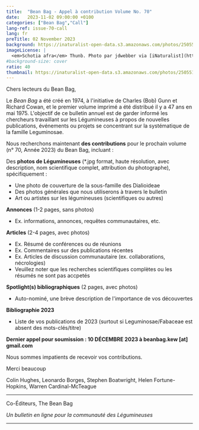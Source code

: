 ```yaml
---
title:  "Bean Bag - Appel à contribution Volume No. 70"
date:   2023-11-02 09:00:00 +0100
categories: ["Bean Bag","Call"]
lang-ref: issue-70-call
lang: fr
preTitle: 02 November 2023
background: https://inaturalist-open-data.s3.amazonaws.com/photos/250551615/original.jpg
imageLicense: |
  <em>Schotia afra</em> Thunb. Photo par jdwebber via [iNaturalist](https://www.gbif.org/occurrence/4014870811)
#background-size: cover
ratio: 40
thumbnail: https://inaturalist-open-data.s3.amazonaws.com/photos/250551615/original.jpg
---
```


Chers lecteurs du Bean Bag,

Le *Bean Bag* a été créé en 1974, à l'initiative de Charles (Bob) Gunn et Richard Cowan, et le premier volume imprimé a été distribué il y a 47 ans en mai 1975. L'objectif de ce bulletin annuel est de garder informé les chercheurs travaillant sur les Légumineuses à propos de nouvelles publications, événements ou projets se concentrant sur la systématique de la famille Leguminosae.

Nous recherchons maintenant **des contributions** pour le prochain volume (n° 70, Année 2023) du Bean Bag, incluant :

Des **photos de Légumineuses** (\*.jpg format, haute résolution, avec description, nom scientifique complet, attribution du photographe), spécifiquement :
  * Une photo de couverture de la sous-famille des Dialioideae
  * Des photos générales que nous utiliserons à travers le bulletin
  * Art ou artistes sur les légumineuses (scientifiques ou autres)

**Annonces** (1-2 pages, sans photos)
  * Ex. informations, annonces, requêtes communautaires, etc.

**Articles** (2-4 pages, avec photos)
  * Ex. Résumé de conférences ou de réunions
  * Ex. Commentaires sur des publications récentes
  * Ex. Articles de discussion communautaire (ex. collaborations, nécrologies)
  * Veuillez noter que les recherches scientifiques complètes ou les résumés ne sont pas accpetés

**Spotlight(s) bibliographiques** (2 pages, avec photos)
  * Auto-nominé, une brève description de l'importance de vos découvertes

**Bibliographie 2023**
  * Liste de vos publications de 2023 (surtout si Leguminosae/Fabaceae est absent des mots-clés/titre)


**Dernier appel pour soumission : 10 DÉCEMBRE 2023 à beanbag.kew [at] gmail.com**


Nous sommes impatients de recevoir vos contributions. 

Merci beaucoup

Colin Hughes, Leonardo Borges, Stephen Boatwright, Helen Fortune-Hopkins, Warren Cardinal-McTeague

- - - - - - - - - - - - - - - - - - - - - - - - - - - - - - - - - - - - - - - - - - - - - - - - - - - - - - - - - - - - - - - - - - - - - - - -

Co-Éditeurs, The Bean Bag

*Un bulletin en ligne pour la communauté des Légumineuses*

- - - - - - - - - - - - - - - - - - - - - - - - - - - - - - - - - - - - - - - - - - - - - - - - - - - - - - - - - - - - - - - - - - - - - - - - 
